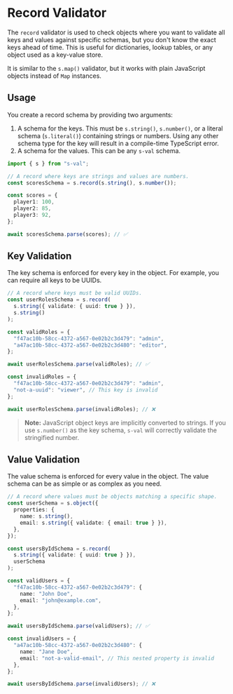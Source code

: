 # Record Validator

The `record` validator is used to check objects where you want to validate all keys and values against specific schemas, but you don't know the exact keys ahead of time. This is useful for dictionaries, lookup tables, or any object used as a key-value store.

It is similar to the `s.map()` validator, but it works with plain JavaScript objects instead of `Map` instances.

## Usage

You create a record schema by providing two arguments:

1.  A schema for the keys. This must be `s.string()`, `s.number()`, or a literal schema (`s.literal()`) containing strings or numbers. Using any other schema type for the key will result in a compile-time TypeScript error.
2.  A schema for the values. This can be any `s-val` schema.

```typescript
import { s } from "s-val";

// A record where keys are strings and values are numbers.
const scoresSchema = s.record(s.string(), s.number());

const scores = {
  player1: 100,
  player2: 85,
  player3: 92,
};

await scoresSchema.parse(scores); // ✅
```

## Key Validation

The key schema is enforced for every key in the object. For example, you can require all keys to be UUIDs.

```typescript
// A record where keys must be valid UUIDs.
const userRolesSchema = s.record(
  s.string({ validate: { uuid: true } }),
  s.string()
);

const validRoles = {
  "f47ac10b-58cc-4372-a567-0e02b2c3d479": "admin",
  "a47ac10b-58cc-4372-a567-0e02b2c3d480": "editor",
};

await userRolesSchema.parse(validRoles); // ✅

const invalidRoles = {
  "f47ac10b-58cc-4372-a567-0e02b2c3d479": "admin",
  "not-a-uuid": "viewer", // This key is invalid
};

await userRolesSchema.parse(invalidRoles); // ❌
```

> **Note:** JavaScript object keys are implicitly converted to strings. If you use `s.number()` as the key schema, `s-val` will correctly validate the stringified number.

## Value Validation

The value schema is enforced for every value in the object. The value schema can be as simple or as complex as you need.

```typescript
// A record where values must be objects matching a specific shape.
const userSchema = s.object({
  properties: {
    name: s.string(),
    email: s.string({ validate: { email: true } }),
  },
});

const usersByIdSchema = s.record(
  s.string({ validate: { uuid: true } }),
  userSchema
);

const validUsers = {
  "f47ac10b-58cc-4372-a567-0e02b2c3d479": {
    name: "John Doe",
    email: "john@example.com",
  },
};

await usersByIdSchema.parse(validUsers); // ✅

const invalidUsers = {
  "a47ac10b-58cc-4372-a567-0e02b2c3d480": {
    name: "Jane Doe",
    email: "not-a-valid-email", // This nested property is invalid
  },
};

await usersByIdSchema.parse(invalidUsers); // ❌
```
